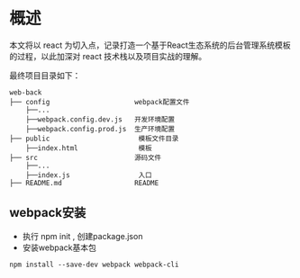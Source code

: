 # 概述

本文将以 react 为切入点，记录打造一个基于React生态系统的后台管理系统模板的过程，以此加深对 react 技术栈以及项目实战的理解。

最终项目目录如下：
```
web-back
├── config                     webpack配置文件
    ├──...
    ├──webpack.config.dev.js   开发环境配置
    ├──webpack.config.prod.js  生产环境配置
├── public                      模板文件目录
    ├──index.html               模板
├── src                        源码文件
    ├──...
    ├──index.js                 入口
├── README.md                  README
```

## webpack安装

- 执行 npm init , 创建package.json
- 安装webpack基本包

```
npm install --save-dev webpack webpack-cli
```
